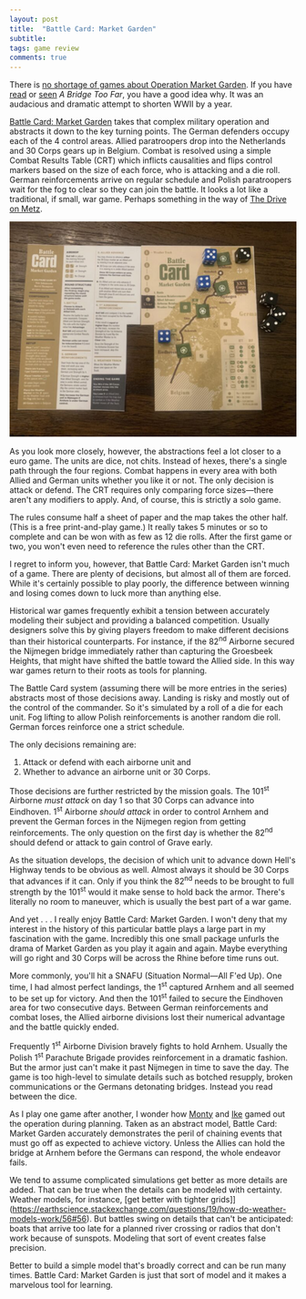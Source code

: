 ```yaml
---
layout: post
title:  "Battle Card: Market Garden"
subtitle: 
tags: game review
comments: true
---
```



There is [no shortage of games about Operation Market
Garden](https://boardgamegeek.com/geeksearch.php?action=search&objecttype=boardgame&q=market%20garden). If
you have [read](https://en.wikipedia.org/wiki/A_Bridge_Too_Far_(book))
or [seen](https://en.wikipedia.org/wiki/A_Bridge_Too_Far_(film)) _A
Bridge Too Far_, you have a good idea why. It was an audacious and
dramatic attempt to shorten WWII by a year.

[Battle Card: Market
Garden](https://boardgamegeek.com/boardgame/377068/battle-card-market-garden)
takes that complex military operation and abstracts it down to the key
turning points. The German defenders occupy each of the 4 control
areas. Allied paratroopers drop into the Netherlands and 30 Corps
gears up in Belgium. Combat is resolved using a simple Combat Results
Table (CRT) which inflicts causalities and flips control markers based
on the size of each force, who is attacking and a die roll. German
reinforcements arrive on regular schedule and Polish paratroopers wait
for the fog to clear so they can join the battle. It looks a lot like
a traditional, if small, war game. Perhaps something in the way of
[The Drive on
Metz](https://www.strategypage.com/wargames-handbook/chapter/4-3-metz.aspx).

![An allied victory.](/images/market_garden.jpg)

As you look more closely, however, the abstractions feel a lot closer
to a euro game. The units are dice, not chits. Instead of hexes,
there's a single path through the four regions. Combat happens in
every area with both Allied and German units whether you like it or
not. The only decision is attack or defend. The CRT requires only
comparing force sizes&mdash;there aren't any modifiers to apply. And,
of course, this is strictly a solo game.

The rules consume half a sheet of paper and the map takes the other
half. (This is a free print-and-play game.) It really takes 5 minutes
or so to complete and can be won with as few as 12 die rolls. After
the first game or two, you won't even need to reference the rules
other than the CRT. 

I regret to inform you, however, that Battle Card: Market Garden isn't
much of a game. There are plenty of decisions, but almost all of them
are forced. While it's certainly possible to play poorly, the
difference between winning and losing comes down to luck more than
anything else. 

Historical war games frequently exhibit a tension between accurately
modeling their subject and providing a balanced competition. Usually
designers solve this by giving players freedom to make different
decisions than their historical counterparts. For instance, if the
82<sup>nd</sup> Airborne secured the Nijmegen bridge immediately
rather than capturing the Groesbeek Heights, that might have shifted
the battle toward the Allied side. In this way war games return to
their roots as tools for planning.

The Battle Card system (assuming there will be more entries in the
series) abstracts most of those decisions away. Landing is risky and
mostly out of the control of the commander. So it's simulated by a
roll of a die for each unit. Fog lifting to allow Polish
reinforcements is another random die roll. German forces reinforce one
a strict schedule.

The only decisions remaining are:

1. Attack or defend with each airborne unit and
2. Whether to advance an airborne unit or 30 Corps.
   
Those decisions are further restricted by the mission goals. The
101<sup>st</sup> Airborne _must attack_ on day 1 so that 30 Corps can
advance into Eindhoven. 1<sup>st</sup> Airborne _should attack_ in
order to control Arnhem and prevent the German forces in the Nijmegen
region from getting reinforcements. The only question on the first day
is whether the 82<sup>nd</sup> should defend or attack to gain control
of Grave early.

As the situation develops, the decision of which unit to advance down
Hell's Highway tends to be obvious as well. Almost always it should be
30 Corps that advances if it can. Only if you think the
82<sup>nd</sup> needs to be brought to full strength by the
101<sup>st</sup> would it make sense to hold back the armor. There's
literally no room to maneuver, which is usually the best part of a war
game.

And yet . . . I really enjoy Battle Card: Market Garden. I won't deny
that my interest in the history of this particular battle plays a
large part in my fascination with the game. Incredibly this one small
package unfurls the drama of Market Garden as you play it again and
again. Maybe everything will go right and 30 Corps will be across the
Rhine before time runs out.

More commonly, you'll hit a SNAFU (Situation Normal&mdash;All F'ed
Up). One time, I had almost perfect landings, the 1<sup>st</sup>
captured Arnhem and all seemed to be set up for victory. And then the
101<sup>st</sup> failed to secure the Eindhoven area for two
consecutive days. Between German reinforcements and combat loses, the
Allied airborne divisions lost their numerical advantage and the
battle quickly ended.

Frequently 1<sup>st</sup> Airborne Division bravely fights to hold
Arnhem. Usually the Polish 1<sup>st</sup> Parachute Brigade provides
reinforcement in a dramatic fashion. But the armor just can't make it
past Nijmegen in time to save the day. The game is too high-level to
simulate details such as botched resupply, broken communications or
the Germans detonating bridges. Instead you read between the dice.

As I play one game after another, I wonder how
[Monty](https://en.wikipedia.org/wiki/Bernard_Montgomery) and
[Ike](https://en.wikipedia.org/wiki/Dwight_D._Eisenhower) gamed out
the operation during planning. Taken as an abstract model, Battle
Card: Market Garden accurately demonstrates the peril of chaining
events that must go off as expected to achieve victory. Unless the
Allies can hold the bridge at Arnhem before the Germans can respond,
the whole endeavor fails.

We tend to assume complicated simulations get better as more details
are added. That can be true when the details can be modeled with
certainty. Weather models, for instance, [get better with tighter
grids]](https://earthscience.stackexchange.com/questions/19/how-do-weather-models-work/56#56). But
battles swing on details that can't be anticipated: boats that arrive
too late for a planned river crossing or radios that don't work
because of sunspots. Modeling that sort of event creates false
precision. 

Better to build a simple model that's broadly correct and can be run
many times. Battle Card: Market Garden is just that sort of model and
it makes a marvelous tool for learning.

